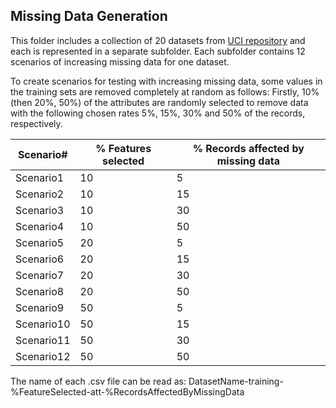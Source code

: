 
Missing Data Generation
-----------------------
This folder includes a collection of 20 datasets from [UCI repository](https://archive.ics.uci.edu/ml/index.php) and each is represented in a separate subfolder. Each subfolder contains 12 scenarios of increasing missing data for one dataset. 

To create scenarios for testing with increasing missing data, some values in the training sets are removed completely at random as follows:  Firstly, 10\% (then 20\%, 50\%)  of the attributes are randomly selected to remove data with the following chosen rates 5\%, 15\%, 30\% and 50\% of the records, respectively. 

| Scenario#  | % Features selected | % Records affected by missing data |
| -----------| ------------------- | ------------- |
| Scenario1  | 10                  |5   |
| Scenario2  | 10                  |15  |
| Scenario3  | 10                  |30  | 
| Scenario4  | 10                  |50  |
| Scenario5  | 20                  |5   | 
| Scenario6  | 20                  |15  |
| Scenario7  | 20                  |30  |
| Scenario8  | 20                  |50  |
| Scenario9  | 50                  |5   |
| Scenario10 | 50                  |15  |
| Scenario11 | 50                  |30  |
| Scenario12 | 50                  |50  |


The name of each .csv file can be read as: 
DatasetName-training-%FeatureSelected-att-%RecordsAffectedByMissingData
